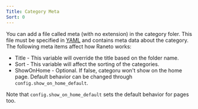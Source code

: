 ```yaml
---
Title: Category Meta
Sort: 0
---
```


 You can add a file called meta (with no extension) in the category foler. This file must be specified in [YAML](http://www.yaml.org/spec/1.2/spec.html) and contains meta data about the category. The following meta items affect how Raneto works:

 * Title - This variable will override the title based on the folder name.
 * Sort - This variable will affect the sorting of the categories.
 * ShowOnHome - Optional. If false, categoru won't show on the home page. Default behavior can be changed through `config.show_on_home_default`.

 Note that `config.show_on_home_default` sets the default behavior for pages too.